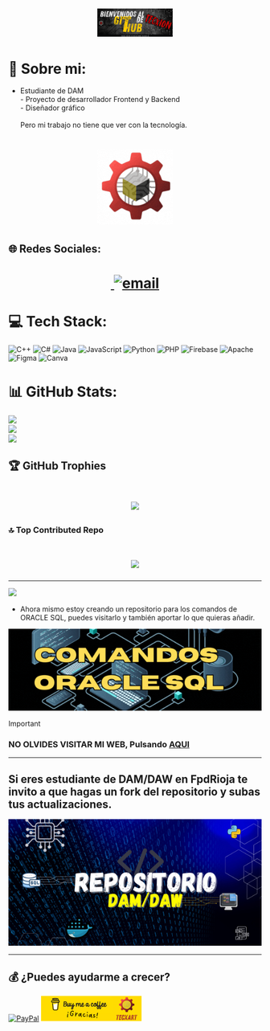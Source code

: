 <h1 align="center">
<img src="https://github.com/tecxion/TecXion/blob/main/Media/githubhomme.png" width="150">
</h1>


# 💫 Sobre mi:
- Estudiante de DAM<br>- Proyecto de desarrollador Frontend y Backend<br>- Diseñador gráfico<br><br>Pero mi trabajo no tiene que ver con la tecnología.

<h1 align="center">
<img src="https://github.com/tecxion/TecXion/blob/main/Media/TECXARTgif2.gif" width="150">
</h1>


## 🌐 Redes Sociales:
<h1 align="center">
   <a href="https://youtube.com/@tx-dron-avistadedron">
<img src="https://img.shields.io/badge/YouTube-%23FF0000.svg?logo=YouTube&logoColor=white" alt="" />  </a><a href="mailto:tecxart@gmail.com"><img src="https://img.shields.io/badge/Email-D14836?logo=gmail&logoColor=white" alt="email">
</a>
</h1>

# 💻 Tech Stack:
![C++](https://img.shields.io/badge/c++-%2300599C.svg?style=for-the-badge&logo=c%2B%2B&logoColor=white) ![C#](https://img.shields.io/badge/c%23-%23239120.svg?style=for-the-badge&logo=csharp&logoColor=white) ![Java](https://img.shields.io/badge/java-%23ED8B00.svg?style=for-the-badge&logo=openjdk&logoColor=white) ![JavaScript](https://img.shields.io/badge/javascript-%23323330.svg?style=for-the-badge&logo=javascript&logoColor=%23F7DF1E) ![Python](https://img.shields.io/badge/python-3670A0?style=for-the-badge&logo=python&logoColor=ffdd54) ![PHP](https://img.shields.io/badge/php-%23777BB4.svg?style=for-the-badge&logo=php&logoColor=white) ![Firebase](https://img.shields.io/badge/firebase-%23039BE5.svg?style=for-the-badge&logo=firebase) ![Apache](https://img.shields.io/badge/apache-%23D42029.svg?style=for-the-badge&logo=apache&logoColor=white) ![Figma](https://img.shields.io/badge/figma-%23F24E1E.svg?style=for-the-badge&logo=figma&logoColor=white) ![Canva](https://img.shields.io/badge/Canva-%2300C4CC.svg?style=for-the-badge&logo=Canva&logoColor=white)
# 📊 GitHub Stats:
![](https://github-readme-stats.vercel.app/api?username=tecxion&theme=onedark&hide_border=false&include_all_commits=true&count_private=true)<br/>
![](https://nirzak-streak-stats.vercel.app/?user=tecxion&theme=onedark&hide_border=false)<br/>
![](https://github-readme-stats.vercel.app/api/top-langs/?username=tecxion&theme=onedark&hide_border=false&include_all_commits=true&count_private=true&layout=compact)

## 🏆 GitHub Trophies
<h1 align="center"><img src=https://github-profile-trophy.vercel.app/?username=tecxion&theme=dracula&no-frame=true&no-bg=true&margin-w=15></h1>

### 🔝 Top Contributed Repo
<h1 align="center"><img src="https://github-contributor-stats.vercel.app/api?username=tecxion&limit=6&theme=dark&combine_all_yearly_contributions=true"></h1>

---
[![](https://visitcount.itsvg.in/api?id=tecxion&icon=0&color=4)](https://visitcount.itsvg.in)


- Ahora mismo estoy creando un repositorio para los comandos de ORACLE SQL, puedes visitarlo y también aportar lo que quieras añadir.

   
[![imagen bd](Media/COMANDOS.gif)](https://github.com/tecxion/Bases-de-datos-Oracle) <br>


>[!IMPORTANT]
> ### NO OLVIDES VISITAR MI WEB, Pulsando [AQUI](https://www.tecxart.es)


---


## Si eres estudiante de DAM/DAW en FpdRioja te invito a que hagas un fork del repositorio y subas tus actualizaciones.


[![imagen damdaw](Media/Repositorio.png)](https://github.com/tecxion/DAM_DAW)


---


## 💰 ¿Puedes ayudarme a crecer?
[![PayPal](https://img.shields.io/badge/PayPal-00457C?style=for-the-badge&logo=paypal&logoColor=white)](https://paypal.me/jfmpkiko) 
[![Buymeacoffee](Media/cafe1.png)](https://coff.ee/tecxart)

